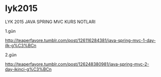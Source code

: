 # lyk2015
LYK 2015 JAVA SPRING MVC KURS NOTLARI

1.gün

http://teaperfavore.tumblr.com/post/126116284381/java-spring-mvc-1-day-ilk-g%C3%BCn

2.gün

http://teaperfavore.tumblr.com/post/126248380981/java-spring-mvc-2-day-ikinci-g%C3%BCn
